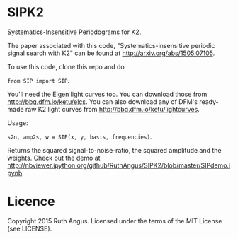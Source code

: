 # SIPK2
Systematics-Insensitive Periodograms for K2.

The paper associated with this code, "Systematics-insensitive periodic signal
search with K2" can be found at http://arxiv.org/abs/1505.07105.

To use this code, clone this repo and do

`from SIP import SIP`.

You'll need the Eigen light curves too.
You can download those from http://bbq.dfm.io/ketu/elcs.
You can also download any of DFM's ready-made raw K2 light curves from
http://bbq.dfm.io/ketu/lightcurves.

Usage:

`s2n, amp2s, w = SIP(x, y, basis, frequencies)`.

Returns the squared signal-to-noise-ratio, the squared amplitude and the
weights.
Check out the demo at
http://nbviewer.ipython.org/github/RuthAngus/SIPK2/blob/master/SIPdemo.ipynb.

# Licence

Copyright 2015 Ruth Angus.
Licensed under the terms of the MIT License (see LICENSE).
